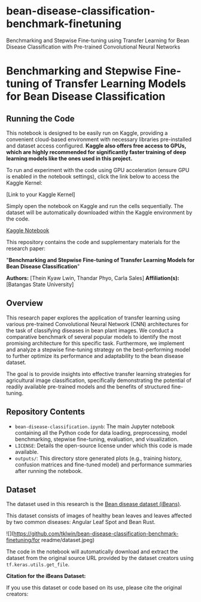 # bean-disease-classification-benchmark-finetuning
Benchmarking and Stepwise Fine-tuning using Transfer Learning for Bean Disease Classification with Pre-trained Convolutional Neural Networks
# Benchmarking and Stepwise Fine-tuning of Transfer Learning Models for Bean Disease Classification

## Running the Code

This notebook is designed to be easily run on Kaggle, providing a convenient cloud-based environment with necessary libraries pre-installed and dataset access configured. **Kaggle also offers free access to GPUs, which are highly recommended for significantly faster training of deep learning models like the ones used in this project.**

To run and experiment with the code using GPU acceleration (ensure GPU is enabled in the notebook settings), click the link below to access the Kaggle Kernel:

[Link to your Kaggle Kernel]

Simply open the notebook on Kaggle and run the cells sequentially. The dataset will be automatically downloaded within the Kaggle environment by the code.

[Kaggle Notebook](https://www.kaggle.com/code/theinkyawlwin/bean-disease-classification)

This repository contains the code and supplementary materials for the research paper:

"**Benchmarking and Stepwise Fine-tuning of Transfer Learning Models for Bean Disease Classification**"

**Authors:** [Thein Kyaw Lwin, Thandar Phyo, Carla Sales]
**Affiliation(s):** [Batangas State University]

## Overview

This research paper explores the application of transfer learning using various pre-trained Convolutional Neural Network (CNN) architectures for the task of classifying diseases in bean plant images. We conduct a comparative benchmark of several popular models to identify the most promising architecture for this specific task. Furthermore, we implement and analyze a stepwise fine-tuning strategy on the best-performing model to further optimize its performance and adaptability to the bean disease dataset.

The goal is to provide insights into effective transfer learning strategies for agricultural image classification, specifically demonstrating the potential of readily available pre-trained models and the benefits of structured fine-tuning.

## Repository Contents

*   `bean-disease-classification.ipynb`: The main Jupyter notebook containing all the Python code for data loading, preprocessing, model benchmarking, stepwise fine-tuning, evaluation, and visualization.
*   `LICENSE`: Details the open-source license under which this code is made available.
*   `outputs/`: This directory store generated plots (e.g., training history, confusion matrices and fine-tuned model) and performance summaries after running the notebook.

## Dataset

The dataset used in this research is the [Bean disease dataset (iBeans)](https://github.com/AI-Lab-Makerere/ibean).

This dataset consists of images of healthy bean leaves and leaves affected by two common diseases: Angular Leaf Spot and Bean Rust.

![](https://github.com/tklwin/bean-disease-classification-benchmark-finetuning/for readme/dataset.jpeg)

The code in the notebook will automatically download and extract the dataset from the original source URL provided by the dataset creators using `tf.keras.utils.get_file`.

**Citation for the iBeans Dataset:**

If you use this dataset or code based on its use, please cite the original creators:
